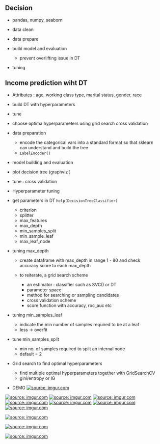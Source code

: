## Decision 
- pandas, numpy, seaborn

- data clean 
- data prepare 

- build model and evaluation 
    - prevent overlifting issue in DT 
- tuning 

## Income prediction wiht DT 
- Attributes : age, working class type, marital status, gender, race 
- build DT with hyperparameters 
- tune
- choose optima hyperparameters using grid search cross validation 


- data preparation 
    - encode the categorical vars into a standard format so that sklearn can understand and build the tree 
    - `LabelEncoder()`



- model building and evaluation  



- plot decision tree (graphviz )


- tune : cross validation 

- Hyperparameter tuning 

- get parameters in DT `help(DecisionTreeClassifier)`
    - criterion 
    - splitter 
    - max_features
    - max_depth
    - min_samples_split
    - min_sample_leaf
    - max_leaf_node 


- tuning max_depth 
    - create dataframe with max_depth in range 1 - 80 and check accuracy score to each max_depth 

    - to reiterate, a grid search scheme 
        - an estimator : classifier such as SVC() or DT
        - parameter space
        - method for searching or sampling candidates 
        - cross validation scheme
        - score function with accuracy, roc_auc etc 



- tuning min_samples_leaf
    - indicate the min number of samples required to be at a leaf
    - less -> overfit 


- tune min_samples_split 
    - min no. of samples required to split an internal node 
    - default = 2 
    

- Grid search to find optimal hyperparameters 
    - find multiple optimal hyperparameters together with GridSearchCV 
    - gini/entropy or IG 





- DEMO 
<a href="https://imgur.com/5CO54Fi"><img src="https://i.imgur.com/5CO54Fi.png" title="source: imgur.com" /></a>

<a href="https://imgur.com/WdO9kfE"><img src="https://i.imgur.com/WdO9kfE.png" title="source: imgur.com" /></a>
<a href="https://imgur.com/xaR9XgU"><img src="https://i.imgur.com/xaR9XgU.png" title="source: imgur.com" /></a>
<a href="https://imgur.com/7qbPT8S"><img src="https://i.imgur.com/7qbPT8S.png" title="source: imgur.com" /></a>
<a href="https://imgur.com/ztwgvTC"><img src="https://i.imgur.com/ztwgvTC.png" title="source: imgur.com" /></a>
<a href="https://imgur.com/5ere7lX"><img src="https://i.imgur.com/5ere7lX.png" title="source: imgur.com" /></a>
<a href="https://imgur.com/jGNSklG"><img src="https://i.imgur.com/jGNSklG.png" title="source: imgur.com" /></a>
<a href="https://imgur.com/2Ptzrbq"><img src="https://i.imgur.com/2Ptzrbq.png" title="source: imgur.com" /></a>

<a href="https://imgur.com/09U8tR1"><img src="https://i.imgur.com/09U8tR1.png" title="source: imgur.com" /></a>

<a href="https://imgur.com/QLc12uN"><img src="https://i.imgur.com/QLc12uN.png" title="source: imgur.com" /></a>

<a href="https://imgur.com/WhFhC0S"><img src="https://i.imgur.com/WhFhC0S.png" title="source: imgur.com" /></a>
